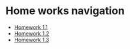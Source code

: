 
# Home works navigation 
- [Homework 1.1](HW1/hm1.1.html)
- [Homework 1.2](HW1/hm1.2.html)
- [Homework 1.3](HW1/hm1.3.html)
 